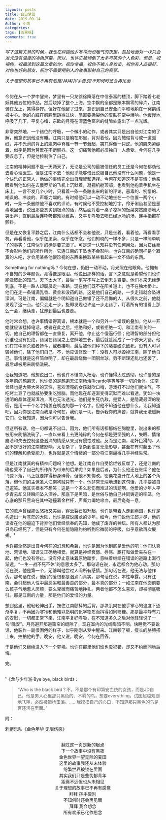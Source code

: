 ```yaml
---
layouts: posts
title: 白日梦蓝
date: 2019-09-14
Author: 小落
categories:
tags: [五黑框]
comments: true
---
```


*写下这篇文章的时候，我也在异国他乡寒冷而没暖气的夜里，孤独地面对一块只会发光没有温度的冷色屏幕。所以，也许它被倾倒了太多可笑的个人色彩。但是，祝福你，祝福读到这篇文章的你。祝你幸福，祝你不被人身攻击，祝你有人品很好、对你也好的朋友，祝你不需要用别人的故事影射自己的寂寥。*<br>

*关于理想的故事已不再有感觉/拜拜/挥手告别/不知何时还会再见面*<br><br>


今何在从一个梦中醒来，梦里有一只龙徐徐降落在中信泰富的楼顶，脚下踏着七老妖其他五位的作品，然后烧掉了整个上海。空中飘的全都是账本飘零的碎片，江南骑在龙上，笑得狰狞。但好在他醒了过来，意识到自己安全而平和地躺在一窝鹅绒被中心。他的心脏在胸膛里跳得过快，简直要撕裂他的皮肤在空中爆响。他缓慢地呼吸了几下，平复心绪，东欧的月亮在深蓝色窗帘的缝隙处露出了一点光辉。<br>

非常突然地，一个错位的呼吸，一个微小的动作，或者其实只是出自他对江南的了解，他意识到他没有睡。江南只是躺在那里，背对着他，因为蜷缩背弓成一道弧线，并不光滑的背上的肌肉中脊椎一节一节耸起，突兀得像一只蛇。他的肌肉紧绷着，似乎是因为劳累在不断颤抖。这一切痛苦他都必须独自一人承受。今何在几乎要叹息了，但是他控制住了自己。<br>

江南的精神问题不是一天两天了，无论是公司的最被信任的员工还是今何在都劝他去看心理医生。但是江南不去：他似乎能够借此说服自己他没有什么问题，他是一个快乐的正常人，他做的事情完全出自理智和选择。今何在知道这不是实情：他亲眼看到他如何在去俄罗斯的飞机上沉默着，凝视机舱顶部，也看到他抱着手机坐在床上，一言不发几个小时，只看着一条一条蹦出来的新的评论，恶毒的、惋惜的、嘲讽的、冷淡的、声嘶力竭的。有时候他可以一动不动地坐在一个位置一两个小时，一条一条删除他不喜欢的评论，有时候他不受控制地打字，伶牙俐齿甚至是恶毒地回击，说出那些恶劣到极点的话，然后面对着一桌子凉掉的饭菜突然崩溃地大哭出声，直到最后连呼吸都难以维系，又平复呼吸去喝已经冰冷的汤，连手指都在颤抖。<br>

但是在又恢复平静之后，江南什么话都不会和他说，只是坐着，看着他，再看看手机，再看看他，似乎在思索，似乎在怀念。他们知晓的一样不多，只是一样简单明了的事实：江南似乎的确是要完蛋了。可是这一认知并没有任何用处，因为它丝毫不会影响他们的所作所为。它连江南的下坠也不会影响。也许江南的确同样是个寂寞的人吧，才会用某些他很珍视的东西来换取某些看起来一文不值的东西。<br>

Something for nothing吗？今何在想，仍旧一动不动。月光照在他眼角。他拥有不自知的少年颜色，亮得像是眼泪。他说出那样的话，言下之意就是希望他们也许能做彼此的知己。天下太大了，最后一笔写不写上去倒无关紧要。他们本来无缘走到底，不是一路人却屡屡走一条路。现在他们既不在阳关道上，也不在独木桥上。他们在走一条铺满乳香、黄金和没药的路，这是他们自己的路，一步走错就会坠进深渊。可是江南，偏偏就是个明知道自己做错了还不后悔的人。从很久之前，他就发现了这一点。他只会走一步，旋即发现也许这一步走错了，盯着所有的错看上那么一会，继续走，犹豫到最后也要走。<br>

他时常会想，也许事情错得离谱，根本就是一个和另外一个错误的叠加。他从一开始就应该挂掉电话，或者在此之后，拒绝和好，或者拒绝一切。和江南有关的一切。他自己的理智都在一直重复，离开他，停止这个傻逼行径；他理智的部分但他们谁也没有拒绝，错误在错误之上恣肆地生长，最后就蔓延成了一个弥天大错。他们在其中厮杀或者搏斗，或者接吻，最后被他们种下的藤蔓绞杀致死。没有人可以毁掉他们，除了他们自己。不，他应该修改一下：没有人可以毁掉江南，除了他自己。事情就是这样简单明了，却在最后绕做一团钢丝球。剪不断理还乱也还罢了，最后却被用来刷锅洗碗。<br>

让我知道吧，他想说出口。他也许不懂商人杨治，也许懂得太过透彻，也许爱的是多年前的鹧鹕天，也许爱的是鹧鹕天江南杨治Ricardo等等等等一切的合体。江南曾经也是大哭大笑的天性，喜欢漂亮的女孩就吹口哨，游戏打不过他们就生气，不吃烤土豆了也就威胁要生吃猴脑。而他现在却逐渐变得沉默而难以看透，犹如一块透明的晶体逐渐浑浊，再也无法透光。他们是生死仇敌，是爱人，是隐藏最深的秘密，是用一千个名字掩盖在嘴边的那一个名字。但他不知道他在想什么。让我知道吧，因为你是江南而我是今何在，我们是一切。告诉我你的痛苦，就算我无法缓解它们。让我知道，因为你可以告诉我。<br>

但这所有话，他一句都说不出口。因为，他们所有话都郁结在胸膛里，说出来的都被用来刷锅洗碗了。一直以来看上去更纯粹的今何在都是更坚强的人，失眠、情绪崩溃和失去控制这些汹涌的情感从来没有侵蚀过他。反而是江南，老奸巨猾的、人品不是很好的江南被影响。太复杂了，复杂到语言无法形容，甚至在有时超出了他们的理解和承受能力，也许就是这个情绪的一部分将江南逼得几乎神经失常。<br>

但是江南就真的有精神问题吗？他想。是江南自作自受恰烂钱反噬了，还是江南的确也受不了自己的所作所为带来的后果呢？如果是后者，为什么他还在继续？他在飞速下落，马上就要摔得粉身碎骨，但他不知悔改。罂粟花盛开在大地上的各个角落，但他们的主保圣人江南狗贼只有一个。他非常无端地想到这句话，几乎要被自己逗笑。他其实根本不想笑：这是一个多么悲伤而难过的话题啊，他爱的少年人平步青云却又转瞬间坠入深谷。那底下是黑暗，是世俗与他自己共同铸造的牢笼。他心底的那只黑鸟在其中碰撞着金栏杆，声嘶力竭地啼血，最后奄奄一息。<br>

它的歌声曾经那么悠扬又美丽，穿云裂石般升起，也许是带着人走到燕园，也许是构造出一片苍茫的大陆，也许是叙说屠龙的少年。如今，他们说他江郎才尽，他的读者在他的逼迫下背弃他们曾经信奉的先知，他成了废弃的神坛。所有人都认为那只鸟已经死了，但是只有今何在能隐隐约约听到它微弱的呼吸，似乎意欲再次展翅。¹<br>

也许那全然是出自今何在的幻想和希冀，也许是因为他到底是爱他的吧；他们认真地、荒谬地、错误又正确地相爱。就算是神经衰弱、辱骂、厮打和做爱夹杂在一起，他们也没有停止。没有停止意味着原地踏步，意味着继续在错误的道路上渐行渐远。“一生一战不死不休”的意思太多了。那句话在说，永远都会为他心动。那句话在说，他是第一个，足够叫他尝过人间所有感情。那句话在说，他无法与他作伪。那句话在说，他们的爱恨都是汹涌而真实。那句话在说，本性毕露。只有江南，会引起他人性中最恶劣和最善良的部分，最本真的部分；一如江南在他面前要么孩子气地惹人厌烦，要么卑微而痛苦地挣扎。两者他都不怎么喜欢，却被彻底吸引。那是江南的力量，那是他们的爱恨的力量。<br>

想到这里，他轻轻伸出手，按住江南颤抖的后背。那块肌肉在他手掌心的温度下逐渐平复，不再因为寒冷和他难以指明的化学物质而抖得如同筛糠。那是最平静有力的安慰，一切都正常下来，江南平复好呼吸，在不知道多久之后对他轻轻说了一句“晚安”。月亮避开那道窗帘的缝隙了，现在室内的光线晦暗不明。快睡觉不要说话，他装作一副很困倦的样子，似乎刚刚从梦中醒来。江南顿了顿，瘦长的胳膊搭上来，拍拍他的手。晚安，他又说。晚安，今何在回答。<br>

于是他们又继续进入下一个梦境。也许在那里他们谁也没犯错，却又不约而同地后悔。<br>

完。<br><br>

¹《龙与少年游·Bye bye, black bird》：<br>

>“Who is the black bird？不，不是那个有印第安血统的女孩，而是JD自己。他是男人心里那只黑色的、不羁的鸟，想要everything，试图超越规则地飞翔，必然被猎枪击落。……我摸摸自己的心口，不知道那只黑色的鸟是否还活在里面。”

附：<br>

刺猬乐队《金色年华 无限伤感》<br><br>

<center>翻过这一页是新的起点<br>
下一个故事中没有黑夜<br>
金色世界一望无际的麦田<br>
这里的故事我还从未体验<br>
纷繁世界被锁在里面<br>
其实我们只是些忧郁青年<br>
距离不远但也从未相见<br>
关于理想的故事已不再有感觉<br>
拜拜 挥手告别<br>
不知何时还会再见面<br>
拜拜 我会想念<br>
所有欢乐已化作思念<br></center>
